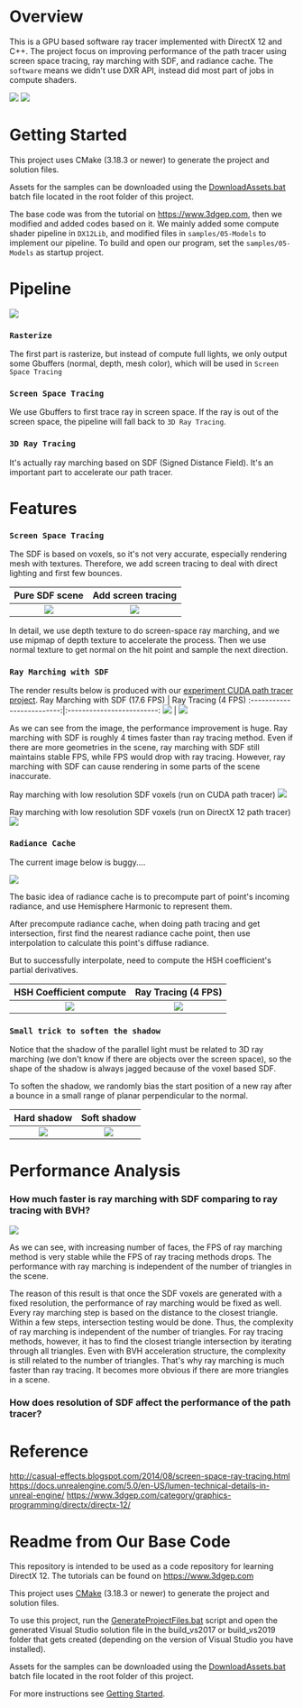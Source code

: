 # Overview
This is a GPU based software ray tracer implemented with DirectX 12 and C++. The project focus on improving performance of the path tracer using screen space tracing, ray marching with SDF, and radiance cache. The `software` means we didn't use DXR API, instead did most part of jobs in compute shaders.

![](img/overview1.png)
![](img/overview2.png)

# Getting Started

This project uses CMake (3.18.3 or newer) to generate the project and solution files.

Assets for the samples can be downloaded using the [DownloadAssets.bat](DownloadAssets.bat) batch file located in the root folder of this project.

The base code was from the tutorial on https://www.3dgep.com, then we modified and added codes based on it. We mainly added some compute shader pipeline in `DX12Lib`, and modified files in `samples/05-Models` to implement our pipeline. To build and open our program, set the `samples/05-Models` as startup project.


# Pipeline
![](img/pipeline.png)

### `Rasterize`
The first part is rasterize, but instead of compute full lights, we only output some Gbuffers (normal, depth, mesh color), which will be used in `Screen Space Tracing`
### `Screen Space Tracing`
We use Gbuffers to first trace ray in screen space. If the ray is out of the screen space, the pipeline will fall back to `3D Ray Tracing`.
### `3D Ray Tracing`
It's actually ray marching based on SDF (Signed Distance Field). It's an important part to accelerate our path tracer.

# Features
### `Screen Space Tracing`
The SDF is based on voxels, so it's not very accurate, especially rendering mesh with textures. Therefore, we add screen tracing to deal with direct lighting and first few bounces. 

Pure SDF scene  |  Add screen tracing
:-------------------------:|:-------------------------:
![](img/ss/sdf.png)        |  ![](img/ss/ss.png)

In detail, we use depth texture to do screen-space ray marching, and we use mipmap of depth texture to accelerate the process. Then we use normal texture to get normal on the hit point and sample the next direction. 

### `Ray Marching with SDF`
The render results below is produced with our [experiment CUDA path tracer project](https://github.com/linlinbest/SDFPathTracer).
Ray Marching with SDF (17.6 FPS)  |  Ray Tracing  (4 FPS)
:-------------------------:|:-------------------------:
![](img/sdf/sdf1.PNG)        |  ![](img/sdf/rayTracing1.PNG)

As we can see from the image, the performance improvement is huge. Ray marching with SDF is roughly 4 times faster than ray tracing method. Even if there are more geometries in the scene, ray marching with SDF still maintains stable FPS, while FPS would drop with ray tracing.
However, ray marching with SDF can cause rendering in some parts of the scene inaccurate.

Ray marching with low resolution SDF voxels (run on CUDA path tracer)
![](img/sdf/sdf2.PNG)

Ray marching with low resolution SDF voxels (run on DirectX 12 path tracer)
![](img/sdfscene.png)

### `Radiance Cache`

The current image below is buggy....

![](img/sdf/Buggy_cache.png)

The basic idea of radiance cache is to precompute part of point's incoming radiance, and use Hemisphere Harmonic to represent them.

After precompute radiance cache, when doing path tracing and get intersection, first find the nearest radiance cache point, then use interpolation to calculate this point's diffuse radiance.

But to successfully interpolate, need to compute the HSH coefficient's partial derivatives.

HSH Coefficient compute    |  Ray Tracing  (4 FPS)
:-------------------------:|:-------------------------:
![](img/sdf/HSH_1.png)        |  ![](img/sdf/HSH_2.png)


### `Small trick to soften the shadow`
Notice that the shadow of the parallel light must be related to 3D ray marching (we don't know if there are objects over the screen space), so the shape of the shadow is always jagged because of the voxel based SDF.

To soften the shadow, we randomly bias the start position of a new ray after a bounce in a small range of planar perpendicular to the normal.

Hard shadow  |  Soft shadow
:-------------------------:|:-------------------------:
![](img/ss/hard.png)        |  ![](img/ss/soft.png)

# Performance Analysis

### How much faster is ray marching with SDF comparing to ray tracing with BVH?

![](img/SDF_BVH_comparison.PNG)

As we can see, with increasing number of faces, the FPS of ray marching method is very stable while the FPS of ray tracing methods drops. The performance with ray marching is independent of the number of triangles in the scene.

The reason of this result is that once the SDF voxels are generated with a fixed resolution, the performance of ray marching would be fixed as well. Every ray marching step is based on the distance to the closest triangle. Within a few steps, intersection testing would be done. Thus, the complexity of ray marching is independent of the number of triangles. For ray tracing methods, however, it has to find the closest triangle intersection by iterating through all triangles. Even with BVH acceleration structure, the complexity is still related to the number of triangles. That's why ray marching is much faster than ray tracing. It becomes more obvious if there are more triangles in a scene.


### How does resolution of SDF affect the performance of the path tracer?






# Reference
http://casual-effects.blogspot.com/2014/08/screen-space-ray-tracing.html
https://docs.unrealengine.com/5.0/en-US/lumen-technical-details-in-unreal-engine/
https://www.3dgep.com/category/graphics-programming/directx/directx-12/


# Readme from Our Base Code

This repository is intended to be used as a code repository for learning DirectX 12. The tutorials can be found on https://www.3dgep.com

This project uses [CMake](https://cmake.org/) (3.18.3 or newer) to generate the project and solution files.

To use this project, run the [GenerateProjectFiles.bat](GenerateProjectFiles.bat) script and open the generated Visual Studio solution file in the build_vs2017 or build_vs2019 folder that gets created (depending on the version of Visual Studio you have installed).

Assets for the samples can be downloaded using the [DownloadAssets.bat](DownloadAssets.bat) batch file located in the root folder of this project.

For more instructions see [Getting Started](https://github.com/jpvanoosten/LearningDirectX12/wiki/Getting-Started).